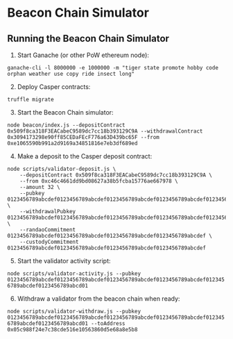 # Beacon Chain Simulator

## Running the Beacon Chain Simulator

1. Start Ganache (or other PoW ethereum node):

`ganache-cli -l 8000000 -e 1000000 -m "tiger state promote hobby code orphan weather use copy ride insect long"`

2. Deploy Casper contracts:

`truffle migrate`

3. Start the Beacon Chain simulator:

`node beacon/index.js --depositContract 0x509f8ca318F3EACabeC9589dc7cc18b393129C9A --withdrawalContract 0x3094173298e90ff85CEDaFEcF776a63D439bc65F --from 0xe1065590b991a2d9169a34851816e7eb3df689ed`

4. Make a deposit to the Casper deposit contract:

```
node scripts/validator-deposit.js \
    --depositContract 0x509f8ca318F3EACabeC9589dc7cc18b393129C9A \
    --from 0xc46c4661dd9bd08627a38b5fcba15776ae667978 \
    --amount 32 \
    --pubkey 0123456789abcdef0123456789abcdef0123456789abcdef0123456789abcdef0123456789abcdef0123456789abcd01 \
    --withdrawalPubkey 0123456789abcdef0123456789abcdef0123456789abcdef0123456789abcdef0123456789abcdef0123456789abcdef \
    --randaoCommitment 0123456789abcdef0123456789abcdef0123456789abcdef0123456789abcdef \
    --custodyCommitment 0123456789abcdef0123456789abcdef0123456789abcdef0123456789abcdef
```

5. Start the validator activity script:

`node scripts/validator-activity.js --pubkey 0123456789abcdef0123456789abcdef0123456789abcdef0123456789abcdef0123456789abcdef0123456789abcd01`

6. Withdraw a validator from the beacon chain when ready:

`node scripts/validator-withdraw.js --pubkey 0123456789abcdef0123456789abcdef0123456789abcdef0123456789abcdef0123456789abcdef0123456789abcd01 --toAddress 0x05c988f24e7c38cde516e10563860d5e68a8e5b8`
